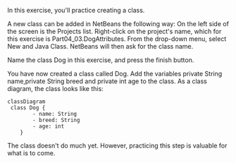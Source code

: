 In this exercise, you'll practice creating a class.

A new class can be added in NetBeans the following way: On the left side of the screen is the Projects list. Right-click on the project's name, which for this exercise is Part04_03.DogAttributes. From the drop-down menu, select New and Java Class. NetBeans will then ask for the class name.

Name the class Dog in this exercise, and press the finish button.

You have now created a class called Dog. Add the variables private String name,private String breed and private int age to the class. As a class diagram, the class looks like this:
```
classDiagram
 class Dog {
        - name: String
        - breed: String
        - age: int
    }
```
The class doesn't do much yet. However, practicing this step is valuable for what is to come.